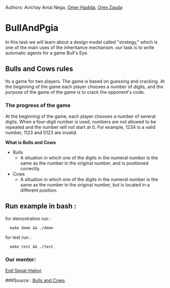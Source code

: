 Authors: Avichay Avtai Nega, [Omer Hadida](https://github.com/2MarShmello2), [Oren Zauda](https://github.com/OrenZauda)
# BullAndPgia

In this task we will learn about a design model called "strategy," which is one of the main uses of the inheritance mechanism.
our task is to write automatic agents for a game Bull's Eye.

## Bulls and Cows rules

Its a game for two players. The game is based on guessing and cracking. 
At the beginning of the game each player chooses a number of digits, and the purpose of the game of the game is to crack the opponent's code.

### The progress of the game

At the beginning of the game, each player chooses a number of several digits. When a four-digit number is used, 
numbers are not allowed to be repeated and the number will not start at 0. For example, 1234 is a valid number, 1123 and 0123 are invalid.

**What is Bulls and Cows**
   - Bulls
     - A situation in which one of the digits in the numeral number is the same as the number in the original number,
     and is positioned correctly.
   - Cows
      - A situation in which one of the digits in the numeral number is the same as the number in the original number,
      but is located in a different position.

## Run example in bash :

   for demostration run :
          
      make deme && ./demo
      
   for test run :
    
      make test && ./test 
      
### Our mentor: 

[Erel Segal-Halevi](https://github.com/erelsgl/ariel-cpp-5779) 

###Source :
[Bulls and Cows](https://en.wikipedia.org/wiki/Bulls_and_Cows)
